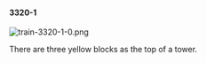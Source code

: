 #### 3320-1
![train-3320-1-0.png](https://github.com/lil-lab/nlvr/raw/master/nlvr/train/images/59/train-3320-1-0.png "train-3320-1-0.png")

There are three yellow blocks as the top of a tower.